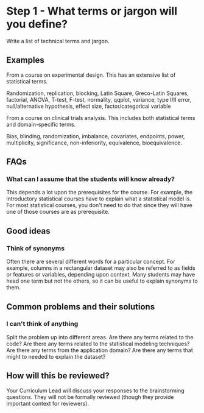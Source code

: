 # Step 1 - What terms or jargon will you define?

Write a list of technical terms and jargon.


## Examples

From a course on experimental design. This has an extensive list of statistical terms.

Randomization, replication, blocking, Latin Square, Greco-Latin Squares, factorial, ANOVA, T-test, F-test, normality, qqplot, variance, type I/II error, null/alternative hypothesis, effect size, factor/categorical variable


From a course on clinical trials analysis. This includes both statistical terms and domain-specific terms.

Bias, blinding, randomization, imbalance, covariates, endpoints, power, multiplicity, significance, non-inferiority, equivalence, bioequivalence.

## FAQs

### What can I assume that the students will know already?

This depends a lot upon the prerequisites for the course. For example, the introductory statistical courses have to explain what a statistical model is. For most statistical courses, you don't need to do that since they will have one of those courses are as prerequisite.

## Good ideas

### Think of synonyms

Often there are several different words for a particular concept. For example, columns in a rectangular dataset may also be referred to as fields or features or variables, depending upon context. Many students may have head one term but not the others, so it can be useful to explain synonyms to them.


## Common problems and their solutions

### I can't think of anything

Split the problem up into different areas. Are there any terms related to the code? Are there any terms related to the statistical modeling techniques? Are there any terms from the application domain? Are there any terms that might to needed to explain the dataset?

## How will this be reviewed?

Your Curriculum Lead will discuss your responses to the brainstorming questions. They will not be formally reviewed (though they provide important context for reviewers).
